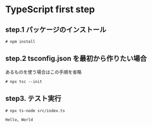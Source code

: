 # TypeScript first step

## step.1 パッケージのインストール

```
# npm install
```

## step.2 tsconfig.json を最初から作りたい場合

あるものを使う場合はこの手順を省略

```
# npx tsc --init
```

## step3. テスト実行

```
# npx ts-node src/index.ts

Hello, World
```